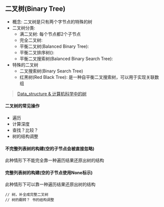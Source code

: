 
## 二叉树(Binary Tree)
* 概念: 二叉树是只有两个字节点的特殊的树
* 二叉树分类:
    * 满二叉树: 每个节点都2个子节点
    * 完全二叉树:
    * 平衡二叉树(Balanced Binary Tree):
    * 平衡二叉排序树():
    * 平衡二叉搜索树(Balanced Binary Search Tree):
* 特殊的二叉树
    * 二叉搜索树(Binary Search Tree)
    * 红黑树(Red Black Tree): 是一种自平衡二叉搜索树，可以用于实现关联数组


> [Data_structure & 计算机科学中的树](https://baike.baidu.com/item/%E7%BA%A2%E9%BB%91%E6%A0%91/2413209?fr=aladdin)


#### 二叉树的常见操作
* 遍历
* 计算深度
* 查找？比较？
* 树的结构调整


#### 不完整列表树的构建(空的子节点会被直接忽略)
此种情形下不能完全靠一种遍历结果还原出树的结构

#### 完整列表树的构建(空的子节点使用None标示)
此种情形下可以靠一种遍历结果还原出树的结构




    // 树，补全成完整二叉树
    // 树的翻转？ 书的结构调整




